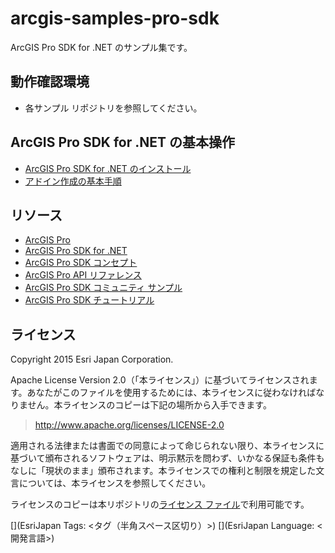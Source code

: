 # arcgis-samples-pro-sdk

ArcGIS Pro SDK for .NET のサンプル集です。

## 動作確認環境

* 各サンプル リポジトリを参照してください。

## ArcGIS Pro SDK for .NET の基本操作

* [ArcGIS Pro SDK for .NET のインストール](https://github.com/EsriJapan/arcgis-pro-sdk/wiki/ProGuide-Installation-and-Upgrade)
* [アドイン作成の基本手順](https://github.com/EsriJapan/arcgis-pro-sdk/wiki/ProGuide-Build-Your-First-Add-in)

## リソース

* [ArcGIS Pro](http://www.esrij.com/products/arcgis-pro/)
* [ArcGIS Pro SDK for .NET](http://pro.arcgis.com/ja/pro-app/sdk/)
* [ArcGIS Pro SDK コンセプト](https://github.com/EsriJapan/arcgis-pro-sdk/wiki)
* [ArcGIS Pro API リファレンス](http://pro.arcgis.com/en/pro-app/sdk/api-reference/#topic1.html)
* [ArcGIS Pro SDK コミュニティ サンプル](https://github.com/Esri/arcgis-pro-sdk-community-samples)
* [ArcGIS Pro SDK チュートリアル](https://developers.arcgis.com/documentation/arcgis-add-ins-and-automation/arcgis-pro/#tutorials)

## ライセンス

Copyright 2015 Esri Japan Corporation.

Apache License Version 2.0（「本ライセンス」）に基づいてライセンスされます。あなたがこのファイルを使用するためには、本ライセンスに従わなければなりません。本ライセンスのコピーは下記の場所から入手できます。

> http://www.apache.org/licenses/LICENSE-2.0

適用される法律または書面での同意によって命じられない限り、本ライセンスに基づいて頒布されるソフトウェアは、明示黙示を問わず、いかなる保証も条件もなしに「現状のまま」頒布されます。本ライセンスでの権利と制限を規定した文言については、本ライセンスを参照してください。

ライセンスのコピーは本リポジトリの[ライセンス ファイル](./LICENSE)で利用可能です。

[](EsriJapan Tags: <タグ（半角スペース区切り）>)
[](EsriJapan Language: <開発言語>)
